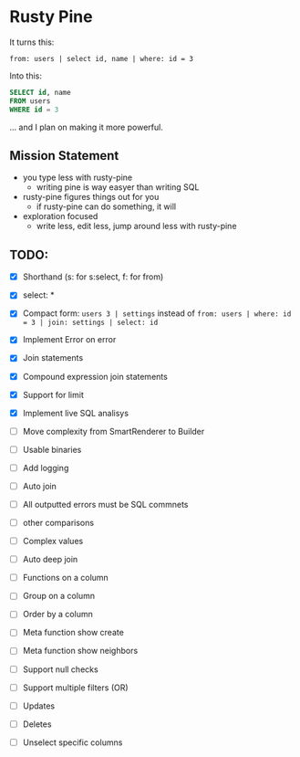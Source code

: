 Rusty Pine
==========

It turns this:
```
from: users | select id, name | where: id = 3
```
Into this:
```sql
SELECT id, name
FROM users
WHERE id = 3
```

... and I plan on making it more powerful.


Mission Statement
-----------------

* you type less with rusty-pine
    - writing pine is way easyer than writing SQL
* rusty-pine figures things out for you
    - if rusty-pine can do something, it will
* exploration focused
    - write less, edit less, jump around less with rusty-pine



TODO:
-----
- [x] Shorthand (s: for s:select, f: for from)
- [x] select: *
- [x] Compact form:
    `users 3 | settings` instead of `from: users | where: id = 3 | join: settings | select: id`
- [x] Implement Error on error
- [x] Join statements
- [x] Compound expression join statements
- [x] Support for limit
- [x] Implement live SQL analisys
- [ ] Move complexity from SmartRenderer to Builder
- [ ] Usable binaries
- [ ] Add logging
- [ ] Auto join
- [ ] All outputted errors must be SQL commnets
- [ ] other comparisons
- [ ] Complex values
- [ ] Auto deep join
- [ ] Functions on a column
- [ ] Group on a column
- [ ] Order by a column
- [ ] Meta function show create
- [ ] Meta function show neighbors
- [ ] Support null checks
- [ ] Support multiple filters (OR)
- [ ] Updates
- [ ] Deletes
- [ ] Unselect specific columns

